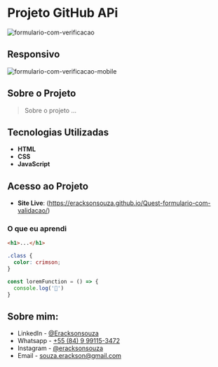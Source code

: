 
# Projeto GitHub APi
![formulario-com-verificacao](https://github.com/user-attachments/assets/83359008-6284-43f0-ba5e-cdf8632f0cee)

## Responsivo
![formulario-com-verificacao-mobile](https://github.com/user-attachments/assets/28189339-6480-413d-a506-96c8efb50e75)



## Sobre o Projeto
> <p align="justify"> Sobre o projeto ... </p>

## Tecnologias Utilizadas

- **HTML**
- **CSS**
- **JavaScript**

## Acesso ao Projeto

- **Site Live**: (https://eracksonsouza.github.io/Quest-formulario-com-validacao/)

### O que eu aprendi

```html
<h1>...</h1>
```
```css
.class {
  color: crimson;
}
```
```js
const loremFunction = () => {
  console.log('🎉')
}
```

## Sobre mim: 

- LinkedIn - [@Eracksonsouza](https://www.linkedin.com/in/eracksonsouza)
- Whatsapp - [+55 (84) 9 99115-3472](https://wa.me/5584991153472)
- Instagram - [@eracksonsouza](https://www.instagram.com/eracksonsouza/) 
- Email - [souza.erackson@gmail.com](mailto:souza.erackson@gmail.com)
